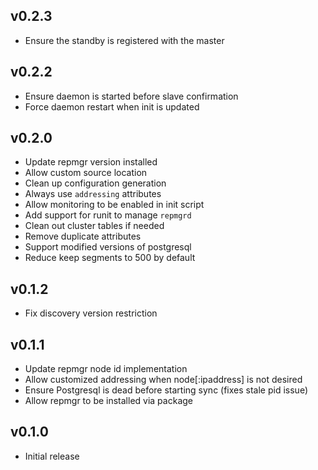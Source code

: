 ## v0.2.3
* Ensure the standby is registered with the master

## v0.2.2
* Ensure daemon is started before slave confirmation
* Force daemon restart when init is updated

## v0.2.0
* Update repmgr version installed
* Allow custom source location
* Clean up configuration generation
* Always use `addressing` attributes
* Allow monitoring to be enabled in init script
* Add support for runit to manage `repmgrd`
* Clean out cluster tables if needed
* Remove duplicate attributes
* Support modified versions of postgresql
* Reduce keep segments to 500 by default

## v0.1.2
* Fix discovery version restriction

## v0.1.1
* Update repmgr node id implementation
* Allow customized addressing when node[:ipaddress] is not desired
* Ensure Postgresql is dead before starting sync (fixes stale pid issue)
* Allow repmgr to be installed via package

## v0.1.0
* Initial release
